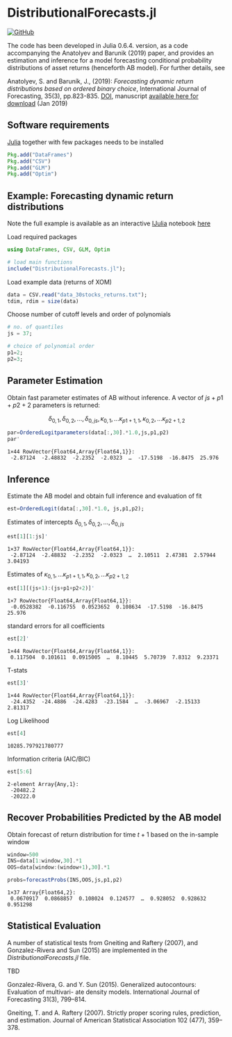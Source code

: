 
# DistributionalForecasts.jl

[![GitHub](http://pkg.julialang.org/badges/GitHub_0.6.svg)](http://pkg.julialang.org/detail/GitHub)

The code has been developed in Julia 0.6.4. version, as a code accompanying the Anatolyev and Barunik (2019) paper, and provides an estimation and inference for a model forecasting conditional probability distributions of asset returns (henceforth AB model). For further details, see

Anatolyev, S. and Baruník, J., (2019): *Forecasting dynamic return distributions based on ordered binary choice*, International Journal of Forecasting, 35(3), pp.823-835. [DOI](https://doi.org/10.1016/j.ijforecast.2019.01.005), manuscript [available here for download](https://ideas.repec.org/p/arx/papers/1711.05681.html) (Jan 2019)


## Software requirements

[Julia](http://julialang.org/) together with few packages needs to be installed

````julia
Pkg.add("DataFrames")
Pkg.add("CSV")
Pkg.add("GLM")
Pkg.add("Optim")
````

## Example: Forecasting dynamic return distributions

Note the full example is available as an interactive [IJulia](https://github.com/JuliaLang/IJulia.jl) notebook [here](https://github.com/barunik/DistributionalForecasts.jl/blob/master/Example.ipynb)


Load required packages


```julia
using DataFrames, CSV, GLM, Optim 

# load main functions
include("DistributionalForecasts.jl");
```

Load example data (returns of XOM)


```julia
data = CSV.read("data_30stocks_returns.txt");
tdim, rdim = size(data)
```

Choose number of cutoff levels and order of polynomials


```julia
# no. of quantiles
js = 37;

# choice of polynomial order
p1=2;
p2=3;
```

## Parameter Estimation

Obtain fast parameter estimates of AB without inference. A vector of $js+p1+p2+2$ parameters is returned:

$$\delta_{0,1},\delta_{0,2},...,\delta_{0,js},\kappa_{0,1},...\kappa_{p1+1,1},\kappa_{0,2},...\kappa_{p2+1,2}$$




```julia
par=OrderedLogitparameters(data[:,30].*1.0,js,p1,p2)
par'
```




    1×44 RowVector{Float64,Array{Float64,1}}:
     -2.87124  -2.48832  -2.2352  -2.0323  …  -17.5198  -16.8475  25.976



## Inference

Estimate the AB model and obtain full inference and evaluation of fit


```julia
est=OrderedLogit(data[:,30].*1.0, js,p1,p2);
```

Estimates of intercepts $\delta_{0,1},\delta_{0,2},...,\delta_{0,js}$


```julia
est[1][1:js]'
```




    1×37 RowVector{Float64,Array{Float64,1}}:
     -2.87124  -2.48832  -2.2352  -2.0323  …  2.10511  2.47381  2.57944  3.04193



Estimates of $\kappa_{0,1},...\kappa_{p1+1,1},\kappa_{0,2},...\kappa_{p2+1,2}$


```julia
est[1][(js+1):(js+p1+p2+2)]'
```




    1×7 RowVector{Float64,Array{Float64,1}}:
     -0.0528382  -0.116755  0.0523652  0.108634  -17.5198  -16.8475  25.976



standard errors for all coefficients


```julia
est[2]'
```




    1×44 RowVector{Float64,Array{Float64,1}}:
     0.117504  0.101611  0.0915005  …  8.10445  5.70739  7.8312  9.23371



T-stats


```julia
est[3]'
```




    1×44 RowVector{Float64,Array{Float64,1}}:
     -24.4352  -24.4886  -24.4283  -23.1584  …  -3.06967  -2.15133  2.81317



Log Likelihood


```julia
est[4]
```




    10285.797921780777



Information criteria (AIC/BIC)


```julia
est[5:6]
```




    2-element Array{Any,1}:
     -20482.2
     -20222.0



## Recover Probabilities Predicted by the AB model

Obtain forecast of return distribution for time $t+1$ based on the in-sample window


```julia
window=500
INS=data[1:window,30].*1
OOS=data[window:(window+1),30].*1

probs=forecastProbs(INS,OOS,js,p1,p2)
```




    1×37 Array{Float64,2}:
     0.0670917  0.0868857  0.108024  0.124577  …  0.928052  0.928632  0.951298



## Statistical Evaluation

A number of statistical tests from Gneiting and Raftery (2007), and Gonzalez-Rivera and Sun (2015) are implemented in the *DistributionalForecasts.jl* file. 

TBD

Gonzalez-Rivera, G. and Y. Sun (2015). Generalized autocontours: Evaluation of multivari- ate density models. International Journal of Forecasting 31(3), 799–814.

Gneiting, T. and A. Raftery (2007). Strictly proper scoring rules, prediction, and estimation. Journal of American Statistical Association 102 (477), 359–378.

